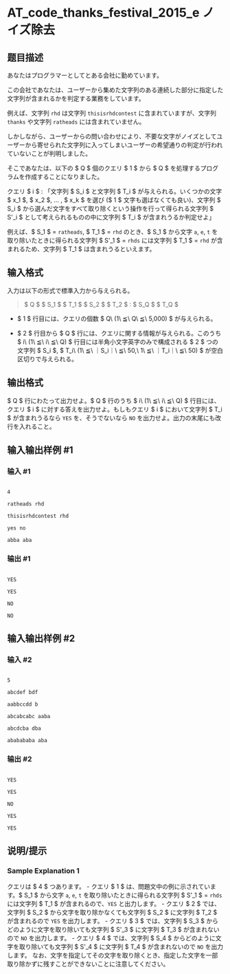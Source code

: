 # AT_code_thanks_festival_2015_e ノイズ除去

## 题目描述

[problemUrl]: https://atcoder.jp/contests/code-thanks-festival-2015-open/tasks/code_thanks_festival_2015_e

あなたはプログラマーとしてとある会社に勤めています。

この会社であなたは、ユーザーから集めた文字列のある連続した部分に指定した文字列が含まれるかを判定する業務をしています。

例えば、文字列 `rhd` は文字列 `thisisrhdcontest` に含まれていますが、文字列 `thanks` や文字列 `ratheads` には含まれていません。

しかしながら、ユーザーからの問い合わせにより、不要な文字がノイズとしてユーザーから寄せられた文字列に入ってしまいユーザーの希望通りの判定が行われていないことが判明しました。

そこであなたは、以下の $ Q $ 個のクエリ $ 1 $ から $ Q $ を処理するプログラムを作成することになりました。

クエリ $ i $ : 「文字列 $ S_i $ と文字列 $ T_i $ が与えられる。いくつかの文字 $ x_1 $, $ x_2 $, ... , $ x_k $ を選び ($ 1 $ 文字も選ばなくても良い)、文字列 $ S_i $ から選んだ文字をすべて取り除くという操作を行って得られる文字列 $ S'_i $ として考えられるものの中に文字列 $ T_i $ が含まれうるか判定せよ」

例えば、$ S_1 $ = `ratheads`, $ T_1 $ = `rhd` のとき、$ S_1 $ から文字 `a`, `e`, `t` を取り除いたときに得られる文字列 $ S'_1 $ = `rhds` には文字列 $ T_1 $ = `rhd` が含まれるため、文字列 $ T_1 $ は含まれうるといえます。

## 输入格式

入力は以下の形式で標準入力から与えられる。

> $ Q $ $ S_1 $ $ T_1 $ $ S_2 $ $ T_2 $ : $ S_Q $ $ T_Q $

- $ 1 $ 行目には、クエリの個数 $ Q\ (1\ ≦\ Q\ ≦\ 5,000) $ が与えられる。
- $ 2 $ 行目から $ Q $ 行には、クエリに関する情報が与えられる。このうち $ i\ (1\ ≦\ i\ ≦\ Q) $ 行目には半角小文字英字のみで構成される $ 2 $ つの文字列 $ S_i $, $ T_i\ (1\ ≦\ ｜S_i｜\ ≦\ 50,\ 1\ ≦\ ｜T_i｜\ ≦\ 50) $ が空白区切りで与えられる。

## 输出格式

$ Q $ 行にわたって出力せよ。$ Q $ 行のうち $ i\ (1\ ≦\ i\ ≦\ Q) $ 行目には、クエリ $ i $ に対する答えを出力せよ。もしもクエリ $ i $ において文字列 $ T_i $ が含まれうるなら `YES` を、そうでないなら `NO` を出力せよ。出力の末尾にも改行を入れること。

## 输入输出样例 #1

### 输入 #1

```
4
ratheads rhd
thisisrhdcontest rhd
yes no
abba aba
```

### 输出 #1

```
YES
YES
NO
NO
```

## 输入输出样例 #2

### 输入 #2

```
5
abcdef bdf
aabbccdd b
abcabcabc aaba
abcdcba dba
ababababa aba
```

### 输出 #2

```
YES
YES
NO
YES
YES
```

## 说明/提示

### Sample Explanation 1

クエリは $ 4 $ つあります。 - クエリ $ 1 $ は、問題文中の例に示されています。$ S_1 $ から文字 `a`, `e`, `t` を取り除いたときに得られる文字列 $ S'_1 $ = `rhds` には文字列 $ T_1 $ が含まれるので、`YES` と出力します。 - クエリ $ 2 $ では、文字列 $ S_2 $ から文字を取り除かなくても文字列 $ S_2 $ に文字列 $ T_2 $ が含まれるので `YES` を出力します。 - クエリ $ 3 $ では、文字列 $ S_3 $ からどのように文字を取り除いても文字列 $ S'_3 $ に文字列 $ T_3 $ が含まれないので `NO` を出力します。 - クエリ $ 4 $ では、文字列 $ S_4 $ からどのように文字を取り除いても文字列 $ S'_4 $ に文字列 $ T_4 $ が含まれないので `NO` を出力します。 なお、文字を指定してその文字を取り除くとき、指定した文字を一部取り除かずに残すことができないことに注意してください。
